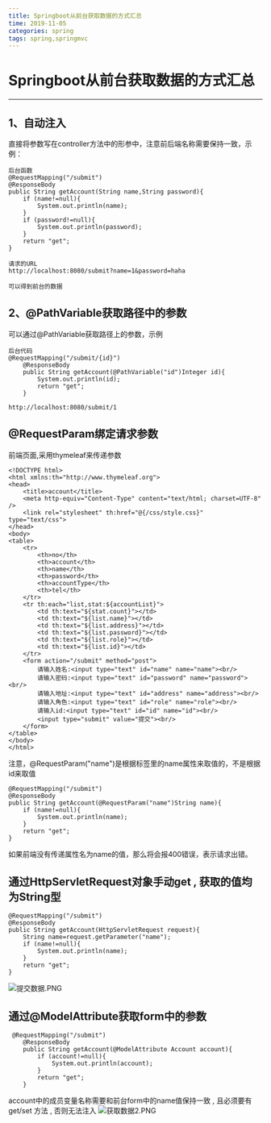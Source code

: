 ```yaml
---
title: Springboot从前台获取数据的方式汇总
time: 2019-11-05
categories: spring
tags: spring,springmvc
---
```


# Springboot从前台获取数据的方式汇总
---

## 1、自动注入
直接将参数写在controller方法中的形参中，注意前后端名称需要保持一致，示例：
```
后台函数
@RequestMapping("/submit")
@ResponseBody
public String getAccount(String name,String password){
    if (name!=null){
        System.out.println(name);
    }
    if (password!=null){
        System.out.println(password);
    }
    return "get";
}

请求的URL
http://localhost:8080/submit?name=1&password=haha

可以得到前台的数据
```

## 2、@PathVariable获取路径中的参数
可以通过@PathVariable获取路径上的参数，示例
```
后台代码
@RequestMapping("/submit/{id}")
    @ResponseBody
    public String getAccount(@PathVariable("id")Integer id){
        System.out.println(id);
        return "get";
    }

http://localhost:8080/submit/1
```

## @RequestParam绑定请求参数
前端页面,采用thymeleaf来传递参数
```
<!DOCTYPE html>
<html xmlns:th="http://www.thymeleaf.org">
<head>
    <title>account</title>
    <meta http-equiv="Content-Type" content="text/html; charset=UTF-8" />
    <link rel="stylesheet" th:href="@{/css/style.css}" type="text/css">
</head>
<body>
<table>
    <tr>
        <th>no</th>
        <th>account</th>
        <th>name</th>
        <th>password</th>
        <th>accountType</th>
        <th>tel</th>
    </tr>
    <tr th:each="list,stat:${accountList}">
        <td th:text="${stat.count}"></td>
        <td th:text="${list.name}"></td>
        <td th:text="${list.address}"></td>
        <td th:text="${list.password}"></td>
        <td th:text="${list.role}"></td>
        <td th:text="${list.id}"></td>
    </tr>
    <form action="/submit" method="post">
        请输入姓名:<input type="text" id="name" name="name"><br/>
        请输入密码:<input type="text" id="password" name="password"><br/>
        请输入地址:<input type="text" id="address" name="address"><br/>
        请输入角色:<input type="text" id="role" name="role"><br/>
        请输入id:<input type="text" id="id" name="id"><br/>
        <input type="submit" value="提交"><br/>
    </form>
</table>
</body>
</html>
```

注意，@RequestParam("name")是根据标签里的name属性来取值的，不是根据id来取值
```
@RequestMapping("/submit")
@ResponseBody
public String getAccount(@RequestParam("name")String name){
    if (name!=null){
        System.out.println(name);
    }
    return "get";
}
```
如果前端没有传递属性名为name的值，那么将会报400错误，表示请求出错。


## 通过HttpServletRequest对象手动get , 获取的值均为String型
```
@RequestMapping("/submit")
@ResponseBody
public String getAccount(HttpServletRequest request){
    String name=request.getParameter("name");
    if (name!=null){
        System.out.println(name);
    }
    return "get";
}
```
![提交数据.PNG](https://i.loli.net/2019/11/05/nJ1HQN2kItaMZhv.png)

## 通过@ModelAttribute获取form中的参数
```
 @RequestMapping("/submit")
    @ResponseBody
    public String getAccount(@ModelAttribute Account account){
        if (account!=null){
            System.out.println(account);
        }
        return "get";
    }
```
account中的成员变量名称需要和前台form中的name值保持一致 , 且必须要有get/set 方法 , 否则无法注入
![获取数据2.PNG](https://i.loli.net/2019/11/05/8ngjPAfbWqVueaS.png)